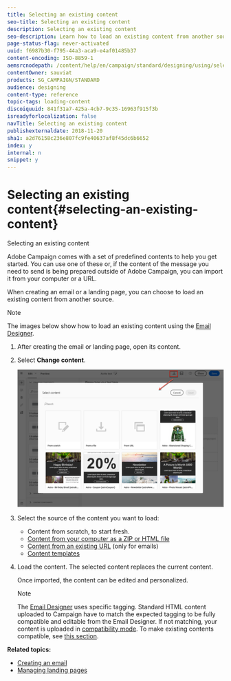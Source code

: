 ```yaml
---
title: Selecting an existing content
seo-title: Selecting an existing content
description: Selecting an existing content
seo-description: Learn how to load an existing content from another source when creating an email or a landing page.
page-status-flag: never-activated
uuid: f6987b30-f795-44a3-aca9-e4af01485b37
content-encoding: ISO-8859-1
aemsrcnodepath: /content/help/en/campaign/standard/designing/using/selecting-an-existing-content
contentOwner: sauviat
products: SG_CAMPAIGN/STANDARD
audience: designing
content-type: reference
topic-tags: loading-content
discoiquuid: 841f31a7-425a-4cb7-9c35-16963f915f3b
isreadyforlocalization: false
navTitle: Selecting an existing content
publishexternaldate: 2018-11-20
sha1: a2d76158c236e807fc9fe40637af8f45dc6b6652
index: y
internal: n
snippet: y
---
```


# Selecting an existing content{#selecting-an-existing-content}

Selecting an existing content

Adobe Campaign comes with a set of predefined contents to help you get started. You can use one of these or, if the content of the message you need to send is being prepared outside of Adobe Campaign, you can import it from your computer or a URL.

When creating an email or a landing page, you can choose to load an existing content from another source.

>[!NOTE]
>
>The images below show how to load an existing content using the [Email Designer](../../designing/using/about-email-content-design.md#using-the-email-designer).

1. After creating the email or landing page, open its content.
1. Select **Change content**.

   ![](assets/des_loading_1.png)

1. Select the source of the content you want to load:

    * Content from scratch, to start fresh.
    * [Content from your computer as a ZIP or HTML file](../../designing/using/importing-content-from-a-file.md)
    * [Content from an existing URL](../../designing/using/importing-content-from-a-url.md) (only for emails)
    * [Content templates](../../start/using/about-templates.md#content-templates)

1. Load the content. The selected content replaces the current content.

   Once imported, the content can be edited and personalized.

   >[!NOTE]
   >
   >The [Email Designer](../../designing/using/about-email-content-design.md#using-the-email-designer) uses specific tagging. Standard HTML content uploaded to Campaign have to match the expected tagging to be fully compatible and editable from the Email Designer. If not matching, your content is uploaded in [compatibility mode](../../designing/using/about-email-content-design.md#about-the-email-designer-compatibility-mode). To make existing contents compatible, see [this section](../../designing/using/editing-existing-contents-with-the-email-designer.md).

**Related topics:**

* [Creating an email](../../channels/using/creating-an-email.md)
* [Managing landing pages](../../channels/using/about-landing-pages.md)

